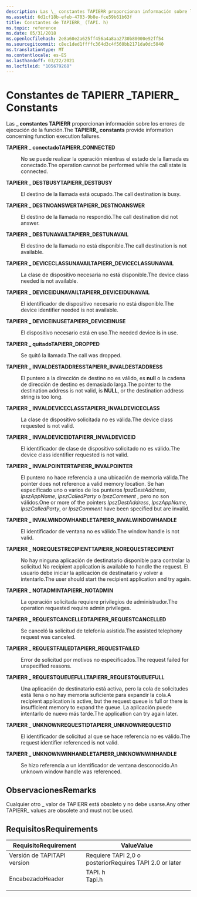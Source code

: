 ```yaml
---
description: Las \_ constantes TAPIERR proporcionan información sobre los errores de ejecución de la función.
ms.assetid: 6d1cf18b-efeb-4703-9b8e-fce59b61b63f
title: Constantes de TAPIERR_ (TAPI. h)
ms.topic: reference
ms.date: 05/31/2018
ms.openlocfilehash: 2e8a60e2a625ff456a4a8aa2730b80000e92ff54
ms.sourcegitcommit: c8ec1ded1ffffc364d3c4f560bb2171da0dc5040
ms.translationtype: MT
ms.contentlocale: es-ES
ms.lasthandoff: 03/22/2021
ms.locfileid: "105679268"
---
```

# <a name="tapierr_-constants"></a><span data-ttu-id="e342e-103">Constantes de TAPIERR \_</span><span class="sxs-lookup"><span data-stu-id="e342e-103">TAPIERR\_ Constants</span></span>

<span data-ttu-id="e342e-104">Las **\_ constantes TAPIERR** proporcionan información sobre los errores de ejecución de la función.</span><span class="sxs-lookup"><span data-stu-id="e342e-104">The **TAPIERR\_ constants** provide information concerning function execution failures.</span></span>

<dl> <dt>

<span data-ttu-id="e342e-105"><span id="TAPIERR_CONNECTED"></span><span id="tapierr_connected"></span>**TAPIERR \_ conectado**</span><span class="sxs-lookup"><span data-stu-id="e342e-105"><span id="TAPIERR_CONNECTED"></span><span id="tapierr_connected"></span>**TAPIERR\_CONNECTED**</span></span>
</dt> <dd> <dl> <dt>



<span data-ttu-id="e342e-106">No se puede realizar la operación mientras el estado de la llamada es conectado.</span><span class="sxs-lookup"><span data-stu-id="e342e-106">The operation cannot be performed while the call state is connected.</span></span>


</dt> </dl> </dd> <dt>

<span data-ttu-id="e342e-107"><span id="TAPIERR_DESTBUSY"></span><span id="tapierr_destbusy"></span>**TAPIERR \_ DESTBUSY**</span><span class="sxs-lookup"><span data-stu-id="e342e-107"><span id="TAPIERR_DESTBUSY"></span><span id="tapierr_destbusy"></span>**TAPIERR\_DESTBUSY**</span></span>
</dt> <dd> <dl> <dt>



<span data-ttu-id="e342e-108">El destino de la llamada está ocupado.</span><span class="sxs-lookup"><span data-stu-id="e342e-108">The call destination is busy.</span></span>


</dt> </dl> </dd> <dt>

<span data-ttu-id="e342e-109"><span id="TAPIERR_DESTNOANSWER"></span><span id="tapierr_destnoanswer"></span>**TAPIERR \_ DESTNOANSWER**</span><span class="sxs-lookup"><span data-stu-id="e342e-109"><span id="TAPIERR_DESTNOANSWER"></span><span id="tapierr_destnoanswer"></span>**TAPIERR\_DESTNOANSWER**</span></span>
</dt> <dd> <dl> <dt>



<span data-ttu-id="e342e-110">El destino de la llamada no respondió.</span><span class="sxs-lookup"><span data-stu-id="e342e-110">The call destination did not answer.</span></span>


</dt> </dl> </dd> <dt>

<span data-ttu-id="e342e-111"><span id="TAPIERR_DESTUNAVAIL"></span><span id="tapierr_destunavail"></span>**TAPIERR \_ DESTUNAVAIL**</span><span class="sxs-lookup"><span data-stu-id="e342e-111"><span id="TAPIERR_DESTUNAVAIL"></span><span id="tapierr_destunavail"></span>**TAPIERR\_DESTUNAVAIL**</span></span>
</dt> <dd> <dl> <dt>



<span data-ttu-id="e342e-112">El destino de la llamada no está disponible.</span><span class="sxs-lookup"><span data-stu-id="e342e-112">The call destination is not available.</span></span>


</dt> </dl> </dd> <dt>

<span data-ttu-id="e342e-113"><span id="TAPIERR_DEVICECLASSUNAVAIL"></span><span id="tapierr_deviceclassunavail"></span>**TAPIERR \_ DEVICECLASSUNAVAIL**</span><span class="sxs-lookup"><span data-stu-id="e342e-113"><span id="TAPIERR_DEVICECLASSUNAVAIL"></span><span id="tapierr_deviceclassunavail"></span>**TAPIERR\_DEVICECLASSUNAVAIL**</span></span>
</dt> <dd> <dl> <dt>



<span data-ttu-id="e342e-114">La clase de dispositivo necesaria no está disponible.</span><span class="sxs-lookup"><span data-stu-id="e342e-114">The device class needed is not available.</span></span>


</dt> </dl> </dd> <dt>

<span data-ttu-id="e342e-115"><span id="TAPIERR_DEVICEIDUNAVAIL"></span><span id="tapierr_deviceidunavail"></span>**TAPIERR \_ DEVICEIDUNAVAIL**</span><span class="sxs-lookup"><span data-stu-id="e342e-115"><span id="TAPIERR_DEVICEIDUNAVAIL"></span><span id="tapierr_deviceidunavail"></span>**TAPIERR\_DEVICEIDUNAVAIL**</span></span>
</dt> <dd> <dl> <dt>



<span data-ttu-id="e342e-116">El identificador de dispositivo necesario no está disponible.</span><span class="sxs-lookup"><span data-stu-id="e342e-116">The device identifier needed is not available.</span></span>


</dt> </dl> </dd> <dt>

<span data-ttu-id="e342e-117"><span id="TAPIERR_DEVICEINUSE"></span><span id="tapierr_deviceinuse"></span>**TAPIERR \_ DEVICEINUSE**</span><span class="sxs-lookup"><span data-stu-id="e342e-117"><span id="TAPIERR_DEVICEINUSE"></span><span id="tapierr_deviceinuse"></span>**TAPIERR\_DEVICEINUSE**</span></span>
</dt> <dd> <dl> <dt>



<span data-ttu-id="e342e-118">El dispositivo necesario está en uso.</span><span class="sxs-lookup"><span data-stu-id="e342e-118">The needed device is in use.</span></span>


</dt> </dl> </dd> <dt>

<span data-ttu-id="e342e-119"><span id="TAPIERR_DROPPED"></span><span id="tapierr_dropped"></span>**TAPIERR \_ quitado**</span><span class="sxs-lookup"><span data-stu-id="e342e-119"><span id="TAPIERR_DROPPED"></span><span id="tapierr_dropped"></span>**TAPIERR\_DROPPED**</span></span>
</dt> <dd> <dl> <dt>



<span data-ttu-id="e342e-120">Se quitó la llamada.</span><span class="sxs-lookup"><span data-stu-id="e342e-120">The call was dropped.</span></span>


</dt> </dl> </dd> <dt>

<span data-ttu-id="e342e-121"><span id="TAPIERR_INVALDESTADDRESS"></span><span id="tapierr_invaldestaddress"></span>**TAPIERR \_ INVALDESTADDRESS**</span><span class="sxs-lookup"><span data-stu-id="e342e-121"><span id="TAPIERR_INVALDESTADDRESS"></span><span id="tapierr_invaldestaddress"></span>**TAPIERR\_INVALDESTADDRESS**</span></span>
</dt> <dd> <dl> <dt>



<span data-ttu-id="e342e-122">El puntero a la dirección de destino no es válido, es **null** o la cadena de dirección de destino es demasiado larga.</span><span class="sxs-lookup"><span data-stu-id="e342e-122">The pointer to the destination address is not valid, is **NULL**, or the destination address string is too long.</span></span>


</dt> </dl> </dd> <dt>

<span data-ttu-id="e342e-123"><span id="TAPIERR_INVALDEVICECLASS"></span><span id="tapierr_invaldeviceclass"></span>**TAPIERR \_ INVALDEVICECLASS**</span><span class="sxs-lookup"><span data-stu-id="e342e-123"><span id="TAPIERR_INVALDEVICECLASS"></span><span id="tapierr_invaldeviceclass"></span>**TAPIERR\_INVALDEVICECLASS**</span></span>
</dt> <dd> <dl> <dt>



<span data-ttu-id="e342e-124">La clase de dispositivo solicitada no es válida.</span><span class="sxs-lookup"><span data-stu-id="e342e-124">The device class requested is not valid.</span></span>


</dt> </dl> </dd> <dt>

<span data-ttu-id="e342e-125"><span id="TAPIERR_INVALDEVICEID"></span><span id="tapierr_invaldeviceid"></span>**TAPIERR \_ INVALDEVICEID**</span><span class="sxs-lookup"><span data-stu-id="e342e-125"><span id="TAPIERR_INVALDEVICEID"></span><span id="tapierr_invaldeviceid"></span>**TAPIERR\_INVALDEVICEID**</span></span>
</dt> <dd> <dl> <dt>



<span data-ttu-id="e342e-126">El identificador de clase de dispositivo solicitado no es válido.</span><span class="sxs-lookup"><span data-stu-id="e342e-126">The device class identifier requested is not valid.</span></span>


</dt> </dl> </dd> <dt>

<span data-ttu-id="e342e-127"><span id="TAPIERR_INVALPOINTER"></span><span id="tapierr_invalpointer"></span>**TAPIERR \_ INVALPOINTER**</span><span class="sxs-lookup"><span data-stu-id="e342e-127"><span id="TAPIERR_INVALPOINTER"></span><span id="tapierr_invalpointer"></span>**TAPIERR\_INVALPOINTER**</span></span>
</dt> <dd> <dl> <dt>



<span data-ttu-id="e342e-128">El puntero no hace referencia a una ubicación de memoria válida.</span><span class="sxs-lookup"><span data-stu-id="e342e-128">The pointer does not reference a valid memory location.</span></span> <span data-ttu-id="e342e-129">Se han especificado uno o varios de los punteros *lpszDestAddress*, *lpszAppName*, *lpszCalledParty* o *lpszComment* , pero no son válidos.</span><span class="sxs-lookup"><span data-stu-id="e342e-129">One or more of the pointers *lpszDestAddress*, *lpszAppName*, *lpszCalledParty*, or *lpszComment* have been specified but are invalid.</span></span>


</dt> </dl> </dd> <dt>

<span data-ttu-id="e342e-130"><span id="TAPIERR_INVALWINDOWHANDLE"></span><span id="tapierr_invalwindowhandle"></span>**TAPIERR \_ INVALWINDOWHANDLE**</span><span class="sxs-lookup"><span data-stu-id="e342e-130"><span id="TAPIERR_INVALWINDOWHANDLE"></span><span id="tapierr_invalwindowhandle"></span>**TAPIERR\_INVALWINDOWHANDLE**</span></span>
</dt> <dd> <dl> <dt>



<span data-ttu-id="e342e-131">El identificador de ventana no es válido.</span><span class="sxs-lookup"><span data-stu-id="e342e-131">The window handle is not valid.</span></span>


</dt> </dl> </dd> <dt>

<span data-ttu-id="e342e-132"><span id="TAPIERR_NOREQUESTRECIPIENT"></span><span id="tapierr_norequestrecipient"></span>**TAPIERR \_ NOREQUESTRECIPIENT**</span><span class="sxs-lookup"><span data-stu-id="e342e-132"><span id="TAPIERR_NOREQUESTRECIPIENT"></span><span id="tapierr_norequestrecipient"></span>**TAPIERR\_NOREQUESTRECIPIENT**</span></span>
</dt> <dd> <dl> <dt>



<span data-ttu-id="e342e-133">No hay ninguna aplicación de destinatario disponible para controlar la solicitud.</span><span class="sxs-lookup"><span data-stu-id="e342e-133">No recipient application is available to handle the request.</span></span> <span data-ttu-id="e342e-134">El usuario debe iniciar la aplicación de destinatario y volver a intentarlo.</span><span class="sxs-lookup"><span data-stu-id="e342e-134">The user should start the recipient application and try again.</span></span>


</dt> </dl> </dd> <dt>

<span data-ttu-id="e342e-135"><span id="TAPIERR_NOTADMIN"></span><span id="tapierr_notadmin"></span>**TAPIERR \_ NOTADMIN**</span><span class="sxs-lookup"><span data-stu-id="e342e-135"><span id="TAPIERR_NOTADMIN"></span><span id="tapierr_notadmin"></span>**TAPIERR\_NOTADMIN**</span></span>
</dt> <dd> <dl> <dt>



<span data-ttu-id="e342e-136">La operación solicitada requiere privilegios de administrador.</span><span class="sxs-lookup"><span data-stu-id="e342e-136">The operation requested require admin privileges.</span></span>


</dt> </dl> </dd> <dt>

<span data-ttu-id="e342e-137"><span id="TAPIERR_REQUESTCANCELLED"></span><span id="tapierr_requestcancelled"></span>**TAPIERR \_ REQUESTCANCELLED**</span><span class="sxs-lookup"><span data-stu-id="e342e-137"><span id="TAPIERR_REQUESTCANCELLED"></span><span id="tapierr_requestcancelled"></span>**TAPIERR\_REQUESTCANCELLED**</span></span>
</dt> <dd> <dl> <dt>



<span data-ttu-id="e342e-138">Se canceló la solicitud de telefonía asistida.</span><span class="sxs-lookup"><span data-stu-id="e342e-138">The assisted telephony request was canceled.</span></span>


</dt> </dl> </dd> <dt>

<span data-ttu-id="e342e-139"><span id="TAPIERR_REQUESTFAILED"></span><span id="tapierr_requestfailed"></span>**TAPIERR \_ REQUESTFAILED**</span><span class="sxs-lookup"><span data-stu-id="e342e-139"><span id="TAPIERR_REQUESTFAILED"></span><span id="tapierr_requestfailed"></span>**TAPIERR\_REQUESTFAILED**</span></span>
</dt> <dd> <dl> <dt>



<span data-ttu-id="e342e-140">Error de solicitud por motivos no especificados.</span><span class="sxs-lookup"><span data-stu-id="e342e-140">The request failed for unspecified reasons.</span></span>


</dt> </dl> </dd> <dt>

<span data-ttu-id="e342e-141"><span id="TAPIERR_REQUESTQUEUEFULL"></span><span id="tapierr_requestqueuefull"></span>**TAPIERR \_ REQUESTQUEUEFULL**</span><span class="sxs-lookup"><span data-stu-id="e342e-141"><span id="TAPIERR_REQUESTQUEUEFULL"></span><span id="tapierr_requestqueuefull"></span>**TAPIERR\_REQUESTQUEUEFULL**</span></span>
</dt> <dd> <dl> <dt>



<span data-ttu-id="e342e-142">Una aplicación de destinatario está activa, pero la cola de solicitudes está llena o no hay memoria suficiente para expandir la cola.</span><span class="sxs-lookup"><span data-stu-id="e342e-142">A recipient application is active, but the request queue is full or there is insufficient memory to expand the queue.</span></span> <span data-ttu-id="e342e-143">La aplicación puede intentarlo de nuevo más tarde.</span><span class="sxs-lookup"><span data-stu-id="e342e-143">The application can try again later.</span></span>


</dt> </dl> </dd> <dt>

<span data-ttu-id="e342e-144"><span id="TAPIERR_UNKNOWNREQUESTID"></span><span id="tapierr_unknownrequestid"></span>**TAPIERR \_ UNKNOWNREQUESTID**</span><span class="sxs-lookup"><span data-stu-id="e342e-144"><span id="TAPIERR_UNKNOWNREQUESTID"></span><span id="tapierr_unknownrequestid"></span>**TAPIERR\_UNKNOWNREQUESTID**</span></span>
</dt> <dd> <dl> <dt>



<span data-ttu-id="e342e-145">El identificador de solicitud al que se hace referencia no es válido.</span><span class="sxs-lookup"><span data-stu-id="e342e-145">The request identifier referenced is not valid.</span></span>


</dt> </dl> </dd> <dt>

<span data-ttu-id="e342e-146"><span id="TAPIERR_UNKNOWNWINHANDLE"></span><span id="tapierr_unknownwinhandle"></span>**TAPIERR \_ UNKNOWNWINHANDLE**</span><span class="sxs-lookup"><span data-stu-id="e342e-146"><span id="TAPIERR_UNKNOWNWINHANDLE"></span><span id="tapierr_unknownwinhandle"></span>**TAPIERR\_UNKNOWNWINHANDLE**</span></span>
</dt> <dd> <dl> <dt>



<span data-ttu-id="e342e-147">Se hizo referencia a un identificador de ventana desconocido.</span><span class="sxs-lookup"><span data-stu-id="e342e-147">An unknown window handle was referenced.</span></span>


</dt> </dl> </dd> </dl>

## <a name="remarks"></a><span data-ttu-id="e342e-148">Observaciones</span><span class="sxs-lookup"><span data-stu-id="e342e-148">Remarks</span></span>

<span data-ttu-id="e342e-149">Cualquier otro \_ valor de TAPIERR está obsoleto y no debe usarse.</span><span class="sxs-lookup"><span data-stu-id="e342e-149">Any other TAPIERR\_ values are obsolete and must not be used.</span></span>

## <a name="requirements"></a><span data-ttu-id="e342e-150">Requisitos</span><span class="sxs-lookup"><span data-stu-id="e342e-150">Requirements</span></span>



| <span data-ttu-id="e342e-151">Requisito</span><span class="sxs-lookup"><span data-stu-id="e342e-151">Requirement</span></span> | <span data-ttu-id="e342e-152">Value</span><span class="sxs-lookup"><span data-stu-id="e342e-152">Value</span></span> |
|-------------------------|-----------------------------------------------------------------------------------|
| <span data-ttu-id="e342e-153">Versión de TAPI</span><span class="sxs-lookup"><span data-stu-id="e342e-153">TAPI version</span></span><br/> | <span data-ttu-id="e342e-154">Requiere TAPI 2,0 o posterior</span><span class="sxs-lookup"><span data-stu-id="e342e-154">Requires TAPI 2.0 or later</span></span><br/>                                             |
| <span data-ttu-id="e342e-155">Encabezado</span><span class="sxs-lookup"><span data-stu-id="e342e-155">Header</span></span><br/>       | <dl> <span data-ttu-id="e342e-156"><dt>TAPI. h</dt></span><span class="sxs-lookup"><span data-stu-id="e342e-156"><dt>Tapi.h</dt></span></span> </dl> |



 

 




